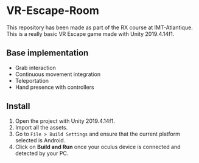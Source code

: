 # VR-Escape-Room

This repository has been made as part of the RX course at IMT-Atlantique. This is a really basic VR Escape game made with Unity 2019.4.14f1.

## Base implementation
  - Grab interaction
  - Continuous movement integration
  - Teleportation
  - Hand presence with controllers
  
## Install
1. Open the project with Unity 2019.4.14f1.
2. Import all the assets.
3. Go to `File > Build Settings` and ensure that the current platform selected is Android.
4. Click on __Build and Run__ once your oculus device is connected and detected by your PC.
